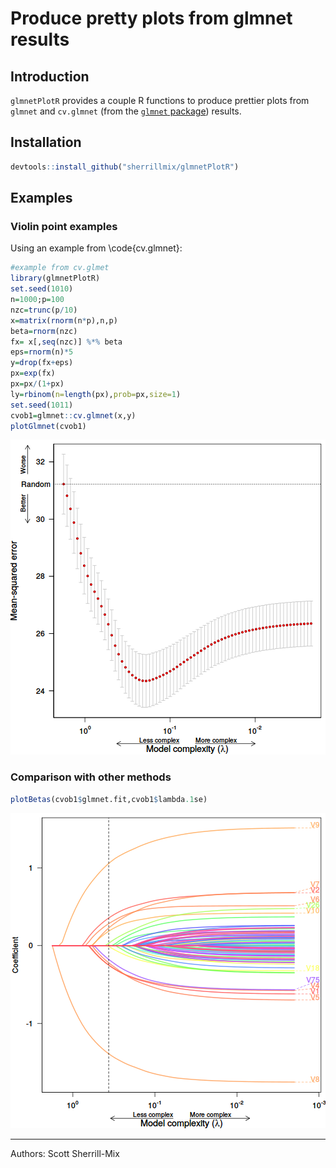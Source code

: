 # Produce pretty plots from glmnet results

## Introduction

`glmnetPlotR` provides a couple R functions to produce prettier plots from `glmnet` and `cv.glmnet` (from the [`glmnet` package](https://cran.r-project.org/web/packages/glmnet/index.html)) results.

## Installation


```r
devtools::install_github("sherrillmix/glmnetPlotR")
```

## Examples

### Violin point examples
Using an example from \code{cv.glmnet}:

```r
#example from cv.glmet
library(glmnetPlotR)
set.seed(1010)
n=1000;p=100
nzc=trunc(p/10)
x=matrix(rnorm(n*p),n,p)
beta=rnorm(nzc)
fx= x[,seq(nzc)] %*% beta
eps=rnorm(n)*5
y=drop(fx+eps)
px=exp(fx)
px=px/(1+px)
ly=rbinom(n=length(px),prob=px,size=1)
set.seed(1011)
cvob1=glmnet::cv.glmnet(x,y)
plotGlmnet(cvob1)
```

![plot of chunk cv.glmnet-example](README_files/cv.glmnet-example-1.png) 


### Comparison with other methods

```r
plotBetas(cvob1$glmnet.fit,cvob1$lambda.1se)
```

![plot of chunk glmnet-example](README_files/glmnet-example-1.png) 

------
Authors: Scott Sherrill-Mix

